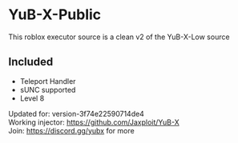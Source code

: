 # YuB-X-Public
This roblox executor source is a clean v2 of the YuB-X-Low source  
## Included
- Teleport Handler  
- sUNC supported  
- Level 8

Updated for: version-3f74e22590714de4  
Working injector: https://github.com/Jaxploit/YuB-X  
Join: https://discord.gg/yubx for more
